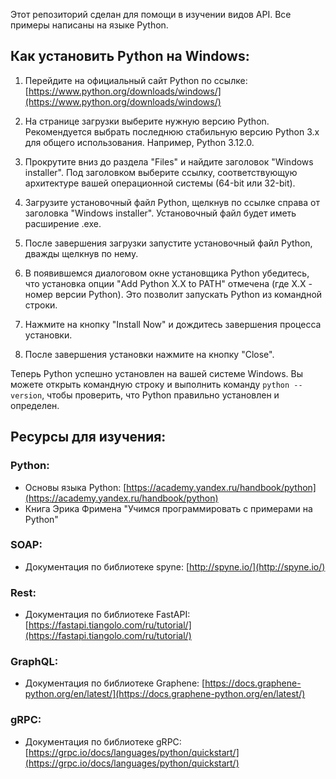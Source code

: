 Этот репозиторий сделан для помощи в изучении видов API. 
Все примеры написаны на языке Python.

## Как установить Python на Windows:

1. Перейдите на официальный сайт Python по ссылке: [https://www.python.org/downloads/windows/](https://www.python.org/downloads/windows/)

2. На странице загрузки выберите нужную версию Python. Рекомендуется выбрать последнюю стабильную версию Python 3.x для общего использования. Например, Python 3.12.0.

3. Прокрутите вниз до раздела "Files" и найдите заголовок "Windows installer". Под заголовком выберите ссылку, соответствующую архитектуре вашей операционной системы (64-bit или 32-bit).

4. Загрузите установочный файл Python, щелкнув по ссылке справа от заголовка "Windows installer". Установочный файл будет иметь расширение .exe.

5. После завершения загрузки запустите установочный файл Python, дважды щелкнув по нему.

6. В появившемся диалоговом окне установщика Python убедитесь, что установка опции "Add Python X.X to PATH" отмечена (где X.X - номер версии Python). Это позволит запускать Python из командной строки.

7. Нажмите на кнопку "Install Now" и дождитесь завершения процесса установки.

8. После завершения установки нажмите на кнопку "Close".

Теперь Python успешно установлен на вашей системе Windows. Вы можете открыть командную строку и выполнить команду `python --version`, чтобы проверить, что Python правильно установлен и определен.

## Ресурсы для изучения:
### Python:
- Основы языка Python: [https://academy.yandex.ru/handbook/python](https://academy.yandex.ru/handbook/python)
- Книга Эрика Фримена "Учимся программировать с примерами на Python"

### SOAP:
- Документация по библиотеке spyne: [http://spyne.io/](http://spyne.io/)
### Rest:
- Документация по библиотеке FastAPI: [https://fastapi.tiangolo.com/ru/tutorial/](https://fastapi.tiangolo.com/ru/tutorial/)

### GraphQL:
- Документация по библиотеке Graphene: [https://docs.graphene-python.org/en/latest/](https://docs.graphene-python.org/en/latest/)

### gRPC:
- Документация по библиотеке gRPC: [https://grpc.io/docs/languages/python/quickstart/](https://grpc.io/docs/languages/python/quickstart/)